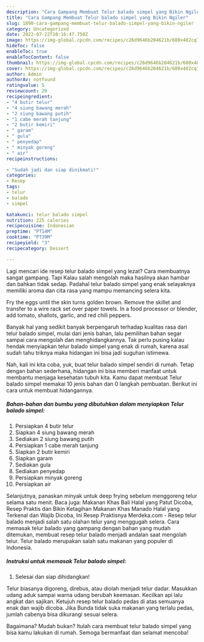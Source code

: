 ```yaml
---
description: "Cara Gampang Membuat Telur balado simpel yang Bikin Ngiler"
title: "Cara Gampang Membuat Telur balado simpel yang Bikin Ngiler"
slug: 1890-cara-gampang-membuat-telur-balado-simpel-yang-bikin-ngiler
category: Uncategorized
date: 2022-07-22T10:16:47.750Z
image: https://img-global.cpcdn.com/recipes/c26d9646b204621b/680x482cq70/telur-balado-simpel-foto-resep-utama.jpg
hideToc: false
enableToc: true
enableTocContent: false
thumbnail: https://img-global.cpcdn.com/recipes/c26d9646b204621b/680x482cq70/telur-balado-simpel-foto-resep-utama.jpg
cover: https://img-global.cpcdn.com/recipes/c26d9646b204621b/680x482cq70/telur-balado-simpel-foto-resep-utama.jpg
author: Admin
authorAv: notfound
ratingvalue: 5
reviewcount: 20
recipeingredient:
- "4 butir telur"
- "4 siung bawang merah"
- "2 siung bawang putih"
- "1 cabe merah tanjung"
- "2 butir kemiri"
- " garam"
- " gula"
- " penyedap"
- " minyak goreng"
- " air"
recipeinstructions:

- "Sudah jadi dan siap dinikmati!"
categories:
- Resep
tags:
- telur
- balado
- simpel

katakunci: telur balado simpel 
nutrition: 225 calories
recipecuisine: Indonesian
preptime: "PT14M"
cooktime: "PT39M"
recipeyield: "3"
recipecategory: Dessert

---
```



Lagi mencari ide resep telur balado simpel yang lezat? Cara membuatnya sangat gampang. Tapi Kalau salah mengolah maka hasilnya akan hambar dan bahkan tidak sedap. Padahal telur balado simpel yang enak selayaknya memiliki aroma dan cita rasa yang mampu memancing selera kita.


Fry the eggs until the skin turns golden brown. Remove the skillet and transfer to a wire rack set over paper towels. In a food processor or blender, add tomato, shallots, garlic, and red chili peppers.

Banyak hal yang sedikit banyak berpengaruh terhadap kualitas rasa dari telur balado simpel, mulai dari jenis bahan, lalu pemilihan bahan segar sampai cara mengolah dan menghidangkannya. Tak perlu pusing kalau hendak menyiapkan telur balado simpel yang enak di rumah, karena asal sudah tahu triknya maka hidangan ini bisa jadi suguhan istimewa.


Nah, kali ini kita coba, yuk, buat telur balado simpel sendiri di rumah. Tetap dengan bahan sederhana, hidangan ini bisa memberi manfaat untuk membantu menjaga kesehatan tubuh kita. Kamu dapat membuat Telur balado simpel memakai 10 jenis bahan dan 0 langkah pembuatan. Berikut ini cara untuk membuat hidangannya.

<!--inarticleads1-->

##### Bahan-bahan dan bumbu yang dibutuhkan dalam menyiapkan Telur balado simpel:

1. Persiapkan 4 butir telur
1. Siapkan 4 siung bawang merah
1. Sediakan 2 siung bawang putih
1. Persiapkan 1 cabe merah tanjung
1. Siapkan 2 butir kemiri
1. Siapkan  garam
1. Sediakan  gula
1. Sediakan  penyedap
1. Persiapkan  minyak goreng
1. Persiapkan  air


Selanjutnya, panaskan minyak untuk deep frying sebelum menggoreng telur selama satu menit. Baca juga: Makanan Khas Bali Halal yang Patut Dicoba, Resep Praktis dan Bikin Ketagihan Makanan Khas Manado Halal yang Terkenal dan Wajib Dicoba, Ini Resep Praktisnya Merdeka.com - Resep telur balado menjadi salah satu olahan telur yang menggugah selera. Cara memasak telur balado yang gampang dengan bahan yang mudah ditemukan, membuat resep telur balado menjadi andalan saat mengolah telur. Telur balado merupakan salah satu makanan yang populer di Indonesia. 

<!--inarticleads2-->

##### Instruksi untuk memasak Telur balado simpel:


1. Selesai dan siap dihidangkan!

Telur biasanya digoreng, direbus, atau diolah menjadi telur dadar. Masukkan udang aduk sampai warna udang berubah keemasan. Kecilkan api lalu angkat dan sajikan. Ketujuh resep telur balado pedas di atas semuanya enak dan wajib dicoba. Jika Bunda tidak suka makanan yang terlalu pedas, jumlah cabenya bisa dikurangi sesuai selera. 

Bagaimana? Mudah bukan? Itulah cara membuat telur balado simpel yang bisa kamu lakukan di rumah. Semoga bermanfaat dan selamat mencoba!

